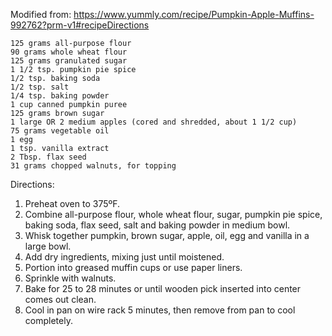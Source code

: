 Modified from: https://www.yummly.com/recipe/Pumpkin-Apple-Muffins-992762?prm-v1#recipeDirections

    125 grams all-purpose flour
    90 grams whole wheat flour
    125 grams granulated sugar
    1 1/2 tsp. pumpkin pie spice
    1/2 tsp. baking soda
    1/2 tsp. salt
    1/4 tsp. baking powder
    1 cup canned pumpkin puree
    125 grams brown sugar
    1 large OR 2 medium apples (cored and shredded, about 1 1/2 cup)
    75 grams vegetable oil
    1 egg
    1 tsp. vanilla extract
    2 Tbsp. flax seed
    31 grams chopped walnuts, for topping
    
Directions:

1. Preheat oven to 375ºF.
2. Combine all-purpose flour, whole wheat flour, sugar, pumpkin pie spice, baking soda, flax seed, salt and baking powder in medium bowl.
3. Whisk together pumpkin, brown sugar, apple, oil, egg and vanilla in a large bowl.
4. Add dry ingredients, mixing just until moistened.
5. Portion into greased muffin cups or use paper liners.
6. Sprinkle with walnuts.
7. Bake for 25 to 28 minutes or until wooden pick inserted into center comes out clean.
8. Cool in pan on wire rack 5 minutes, then remove from pan to cool completely.
